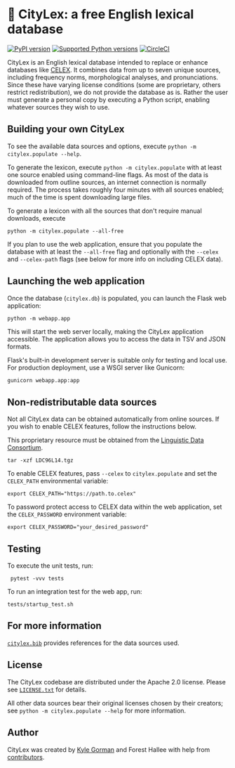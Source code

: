 # 🗽 CityLex: a free English lexical database

[![PyPI
version](https://badge.fury.io/py/citylex.svg)](https://pypi.org/project/citylex)
[![Supported Python
versions](https://img.shields.io/pypi/pyversions/citylex.svg)](https://pypi.org/project/citylex)
[![CircleCI](https://dl.circleci.com/status-badge/img/gh/CUNY-CL/citylex/tree/master.svg?style=svg)](https://dl.circleci.com/status-badge/redirect/gh/CUNY-CL/citylex/tree/master)

CityLex is an English lexical database intended to replace or enhance databases
like [CELEX](https://catalog.ldc.upenn.edu/LDC96L14). It combines data from up
to seven unique sources, including frequency norms, morphological analyses, and
pronunciations. Since these have varying license conditions (some are
proprietary, others restrict redistribution), we do not provide the database as
is. Rather the user must generate a personal copy by executing a Python script,
enabling whatever sources they wish to use.

## Building your own CityLex

To see the available data sources and options, execute
`python -m citylex.populate --help`.

To generate the lexicon, execute `python -m citylex.populate` with at least one
source enabled using command-line flags. As most of the data is downloaded from
outline sources, an internet connection is normally required. The process takes
roughly four minutes with all sources enabled; much of the time is spent
downloading large files.

To generate a lexicon with all the sources that don't require manual downloads,
execute

    python -m citylex.populate --all-free

If you plan to use the web application, ensure that you populate the database
with at least the `--all-free` flag and optionally with the `--celex` and
`--celex-path` flags (see below for more info on including CELEX data).

## Launching the web application

Once the database (`citylex.db`) is populated, you can launch the Flask web
application:

    python -m webapp.app

This will start the web server locally, making the CityLex application
accessible. The application allows you to access the data in TSV and JSON
formats.

Flask's built-in development server is suitable only for testing and local use.
For production deployment, use a WSGI server like Gunicorn:

``` bash
gunicorn webapp.app:app
```

## Non-redistributable data sources

Not all CityLex data can be obtained automatically from online sources. If you
wish to enable CELEX features, follow the instructions below.

This proprietary resource must be obtained from the [Linguistic Data
Consortium](https://catalog.ldc.upenn.edu/LDC96L14).

    tar -xzf LDC96L14.tgz

To enable CELEX features, pass `--celex` to `citylex.populate` and set the
`CELEX_PATH` environmental variable:

    export CELEX_PATH="https://path.to.celex"

To password protect access to CELEX data within the web application, set the
`CELEX_PASSWORD` environment variable:

    export CELEX_PASSWORD="your_desired_password"

## Testing

To execute the unit tests, run:

     pytest -vvv tests

To run an integration test for the web app, run:

    tests/startup_test.sh

## For more information

[`citylex.bib`](citylex.bib) provides references for the data sources used.

## License

The CityLex codebase are distributed under the Apache 2.0 license. Please see
[`LICENSE.txt`](LICENSE.txt) for details.

All other data sources bear their original licenses chosen by their creators;
see `python -m citylex.populate --help` for more information.

## Author

CityLex was created by [Kyle Gorman](http://wellformedness.com) and Forest
Hallee with help from
[contributors](https://github.com/CUNY-CL/citylex/graphs/contributors).
